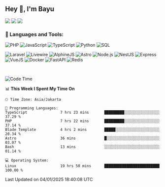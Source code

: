 ## Hey 👋, I'm Bayu 

<a href="mailto:bayurifkialgh@gmail.com" target="_blank"><img src="https://img.shields.io/badge/-Gmail-red?style=flat&logo=Gmail&logoColor=white"/></a>
<a href="https://t.me/bayurifkialgh" target="_blank"><img src="https://img.shields.io/badge/-Telegram-0077B5?style=flat&logo=Telegram&logoColor=white"/></a>
<a href="https://projects.co.id/public/browse_users/view/8d311e/bayurifkialgh" target="_blank"><img src="https://img.shields.io/badge/project.co.id-orange"/></a>


### 🔨 Languages and Tools:

![PHP](https://img.shields.io/badge/-PHP-000?&logo=PHP)
![JavaScript](https://img.shields.io/badge/-JavaScript-000?&logo=JavaScript)
![TypeScript](https://img.shields.io/badge/-TypeScript-000?&logo=TypeScript)
![Python](https://img.shields.io/badge/-Python-000?&logo=Python)
![SQL](https://img.shields.io/badge/-SQL-000?&logo=MySQL)

![Laravel](https://img.shields.io/badge/-Laravel-000?&logo=Laravel)
![Livewire](https://img.shields.io/badge/-Livewire-000?&logo=Livewire&logoColor=red)
![AlphineJS](https://img.shields.io/badge/-AlphineJS-000?&logo=alphine.js)
![Astro](https://img.shields.io/badge/-Astro-000?&logo=astro)
![Node.js](https://img.shields.io/badge/-Node.js-000?&logo=node.js)
![NestJS](https://img.shields.io/badge/-NestJS-000?&logo=nestjs&logoColor=red)
![Express](https://img.shields.io/badge/-Express.js-000?&logo=express.js)
![VueJS](https://img.shields.io/badge/-VueJS-000?&logo=vue.js)
![Docker](https://img.shields.io/badge/-Docker-000?&logo=Docker)
![FastAPI](https://img.shields.io/badge/-FastAPI-000?&logo=FastAPI)
![Redis](https://img.shields.io/badge/-Redis-000?&logo=Redis)

<br />

<!--START_SECTION:waka-->
![Code Time](http://img.shields.io/badge/Code%20Time-394%20hrs%2031%20mins-blue)

📊 **This Week I Spent My Time On** 

```text
🕑︎ Time Zone: Asia/Jakarta

💬 Programming Languages: 
TypeScript               7 hrs 23 mins       █████████░░░░░░░░░░░░░░░░   37.29 % 
PHP                      7 hrs 22 mins       █████████░░░░░░░░░░░░░░░░   37.14 % 
Blade Template           4 hrs 2 mins        █████░░░░░░░░░░░░░░░░░░░░   20.34 % 
Astro                    36 mins             █░░░░░░░░░░░░░░░░░░░░░░░░   03.07 % 
Bash                     13 mins             ░░░░░░░░░░░░░░░░░░░░░░░░░   01.14 % 

💻 Operating System: 
Linux                    19 hrs 50 mins      █████████████████████████   100.00 % 
```


 Last Updated on 04/01/2025 18:40:08 UTC
<!--END_SECTION:waka-->

